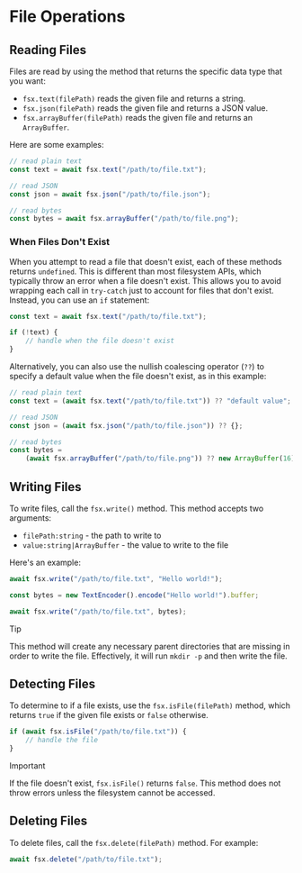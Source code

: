 # File Operations

## Reading Files

Files are read by using the method that returns the specific data type that you want:

-   `fsx.text(filePath)` reads the given file and returns a string.
-   `fsx.json(filePath)` reads the given file and returns a JSON value.
-   `fsx.arrayBuffer(filePath)` reads the given file and returns an `ArrayBuffer`.

Here are some examples:

```js
// read plain text
const text = await fsx.text("/path/to/file.txt");

// read JSON
const json = await fsx.json("/path/to/file.json");

// read bytes
const bytes = await fsx.arrayBuffer("/path/to/file.png");
```

### When Files Don't Exist

When you attempt to read a file that doesn't exist, each of these methods returns `undefined`. This is different than most filesystem APIs, which typically throw an error when a file doesn't exist. This allows you to avoid wrapping each call in `try-catch` just to account for files that don't exist. Instead, you can use an `if` statement:

```js
const text = await fsx.text("/path/to/file.txt");

if (!text) {
	// handle when the file doesn't exist
}
```

Alternatively, you can also use the nullish coalescing operator (`??`) to specify a default value when the file doesn't exist, as in this example:

```js
// read plain text
const text = (await fsx.text("/path/to/file.txt")) ?? "default value";

// read JSON
const json = (await fsx.json("/path/to/file.json")) ?? {};

// read bytes
const bytes =
	(await fsx.arrayBuffer("/path/to/file.png")) ?? new ArrayBuffer(16);
```

## Writing Files

To write files, call the `fsx.write()` method. This method accepts two arguments:

-   `filePath:string` - the path to write to
-   `value:string|ArrayBuffer` - the value to write to the file

Here's an example:

```js
await fsx.write("/path/to/file.txt", "Hello world!");

const bytes = new TextEncoder().encode("Hello world!").buffer;

await fsx.write("/path/to/file.txt", bytes);
```

> [!TIP]
> This method will create any necessary parent directories that are missing in order to write the file. Effectively, it will run `mkdir -p` and then write the file.

## Detecting Files

To determine to if a file exists, use the `fsx.isFile(filePath)` method, which returns `true` if the given file exists or `false` otherwise.

```js
if (await fsx.isFile("/path/to/file.txt")) {
	// handle the file
}
```

> [!IMPORTANT]
> If the file doesn't exist, `fsx.isFile()` returns `false`. This method does not throw errors unless the filesystem cannot be accessed.

## Deleting Files

To delete files, call the `fsx.delete(filePath)` method. For example:

```js
await fsx.delete("/path/to/file.txt");
```
